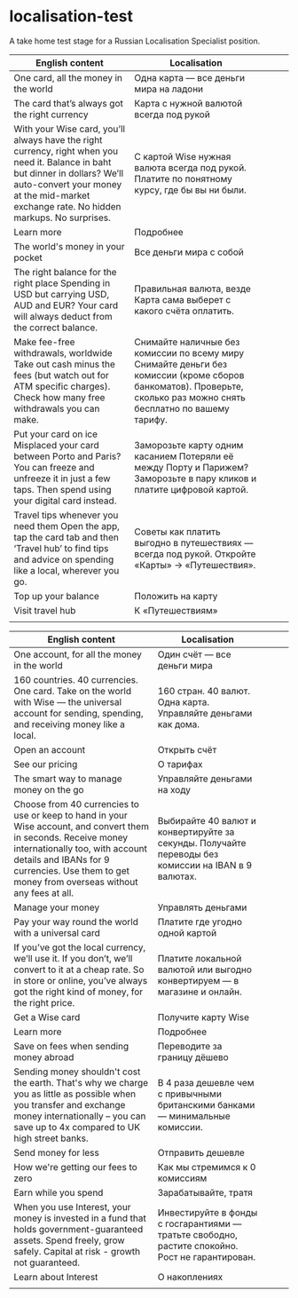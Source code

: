 # localisation-test
A take home test stage for a Russian Localisation Specialist position.

| English content                                                                                                                                                                                                               | Localisation                                                                                                                                                        |   |   |   |
|-------------------------------------------------------------------------------------------------------------------------------------------------------------------------------------------------------------------------------|---------------------------------------------------------------------------------------------------------------------------------------------------------------------|---|---|---|
| One card, all the money in the world                                                                                                                                                                                          | Одна карта — все деньги мира на ладони                                                                                                                              |   |   |   |
| The card that’s always got the right currency                                                                                                                                                                                 | Карта с нужной валютой всегда под рукой                                                                                                                             |   |   |   |
| With your Wise card, you’ll always have the right currency, right when you need it.   Balance in baht but dinner in dollars? We’ll auto-convert your money at the mid-market exchange rate. No hidden markups. No surprises.  | С картой Wise нужная валюта всегда под рукой. Платите по понятному курсу, где бы вы ни были.                                                                        |   |   |   |
| Learn more                                                                                                                                                                                                                    | Подробнее                                                                                                                                                           |   |   |   |
| The world's money in your pocket                                                                                                                                                                                              | Все деньги мира с собой                                                                                                                                             |   |   |   |
| The right balance for the right place   Spending in USD but carrying USD, AUD and EUR? Your card will always deduct from the correct balance.                                                                                 | Правильная валюта, везде Карта сама выберет с какого счёта оплатить.                                                                                                |   |   |   |
| Make fee-free withdrawals, worldwide  Take out cash minus the fees (but watch out for ATM specific charges). Check how many free withdrawals you can make.                                                                    | Снимайте наличные без комиссии по всему миру Снимайте деньги без комиссии (кроме сборов банкоматов). Проверьте, сколько раз можно снять бесплатно по вашему тарифу. |   |   |   |
| Put your card on ice  Misplaced your card between Porto and Paris? You can freeze and unfreeze it in just a few taps. Then spend using your digital card instead.                                                             | Заморозьте карту одним касанием Потеряли её между Порту и Парижем? Заморозьте в пару кликов и платите цифровой картой.                                              |   |   |   |
| Travel tips whenever you need them  Open the app, tap the card tab and then ‘Travel hub’ to find tips and advice on spending like a local, wherever you go.                                                                   | Советы как платить выгодно в путешествиях — всегда под рукой. Откройте «Карты» → «Путешествия».                                                                     |   |   |   |
| Top up your balance                                                                                                                                                                                                           | Положить на карту                                                                                                                                                   |   |   |   |
| Visit travel hub                                                                                                                                                                                                              | К «Путешествиям»                                                                                                                                                    |   |   |   |
|                                                                                                                                                                                                                               |                                                                                                                                                                     |   |   |   |

| English content                                                                                                                                                                                                                                      | Localisation                                                                                        |   |   |   |
|------------------------------------------------------------------------------------------------------------------------------------------------------------------------------------------------------------------------------------------------------|-----------------------------------------------------------------------------------------------------|---|---|---|
| One account, for all the money in the world                                                                                                                                                                                                          | Один счёт — все деньги мира                                                                         |   |   |   |
| 160 countries. 40 currencies. One card. Take on the world with Wise — the universal account for sending, spending, and receiving money like a local.                                                                                                 | 160 стран. 40 валют. Одна карта. Управляйте деньгами как дома.                                      |   |   |   |
| Open an account                                                                                                                                                                                                                                      | Открыть счёт                                                                                        |   |   |   |
| See our pricing                                                                                                                                                                                                                                      | О тарифах                                                                                           |   |   |   |
| The smart way to manage money on the go                                                                                                                                                                                                              | Управляйте деньгами на ходу                                                                         |   |   |   |
| Choose from 40 currencies to use or keep to hand in your Wise account, and convert them in seconds. Receive money internationally too, with account details and IBANs for 9 currencies. Use them to get money from overseas without any fees at all. | Выбирайте 40 валют и конвертируйте за секунды. Получайте переводы без комиссии на IBAN в 9 валютах. |   |   |   |
| Manage your money                                                                                                                                                                                                                                    | Управлять деньгами                                                                                  |   |   |   |
| Pay your way round the world with a universal card                                                                                                                                                                                                   | Платите где угодно одной картой                                                                     |   |   |   |
| If you’ve got the local currency, we’ll use it. If you don’t, we’ll convert to it at a cheap rate. So in store or online, you’ve always got the right kind of money, for the right price.                                                            | Платите локальной валютой или выгодно конвертируем — в магазине и онлайн.                           |   |   |   |
| Get a Wise card                                                                                                                                                                                                                                      | Получите карту Wise                                                                                 |   |   |   |
| Learn more                                                                                                                                                                                                                                           | Подробнее                                                                                           |   |   |   |
| Save on fees when sending money abroad                                                                                                                                                                                                               | Переводите за границу дёшево                                                                        |   |   |   |
| Sending money shouldn't cost the earth. That's why we charge you as little as possible when you transfer and exchange money internationally – you can save up to 4x compared to UK high street banks.                                                | В 4 раза дешевле чем с привычными британскими банками — минимальные комиссии.                       |   |   |   |
| Send money for less                                                                                                                                                                                                                                  | Отправить дешевле                                                                                   |   |   |   |
| How we're getting our fees to zero                                                                                                                                                                                                                   | Как мы стремимся к 0 комиссиям                                                                      |   |   |   |
| Earn while you spend                                                                                                                                                                                                                                 | Зарабатывайте, тратя                                                                                |   |   |   |
| When you use Interest, your money is invested in a fund that holds government-guaranteed assets. Spend freely, grow safely. Capital at risk - growth not guaranteed.                                                                                 | Инвестируйте в фонды с госгарантиями — тратьте свободно, растите спокойно. Рост не гарантирован.    |   |   |   |
| Learn about Interest                                                                                                                                                                                                                                 | О накоплениях                                                                                       |   |   |   |
|                                                                                                                                                                                                                                                      |                                                                                                     |   |   |   |
